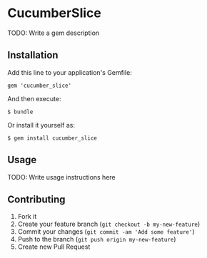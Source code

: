 # CucumberSlice

TODO: Write a gem description

## Installation

Add this line to your application's Gemfile:

    gem 'cucumber_slice'

And then execute:

    $ bundle

Or install it yourself as:

    $ gem install cucumber_slice

## Usage

TODO: Write usage instructions here

## Contributing

1. Fork it
2. Create your feature branch (`git checkout -b my-new-feature`)
3. Commit your changes (`git commit -am 'Add some feature'`)
4. Push to the branch (`git push origin my-new-feature`)
5. Create new Pull Request
